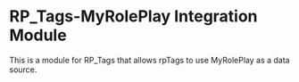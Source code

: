 # RP\_Tags-MyRolePlay Integration Module

This is a module for RP\_Tags that allows rpTags to use MyRolePlay as a data source.
